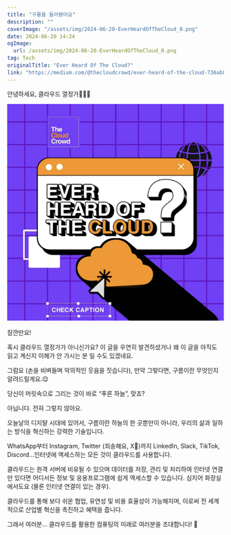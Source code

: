 ```yaml
---
title: "구름을 들어봤어요"
description: ""
coverImage: "/assets/img/2024-06-20-EverHeardOfTheCloud_0.png"
date: 2024-06-20 14:24
ogImage: 
  url: /assets/img/2024-06-20-EverHeardOfTheCloud_0.png
tag: Tech
originalTitle: "Ever Heard Of The Cloud?"
link: "https://medium.com/@thecloudcrowd/ever-heard-of-the-cloud-736ab8389f7c"
---
```



안녕하세요, 클라우드 열정가👋🏼💜

![image](/assets/img/2024-06-20-EverHeardOfTheCloud_0.png)

잠깐만요!

혹시 클라우드 열정가가 아니신가요? 이 글을 우연히 발견하셨거나 왜 이 글을 아직도 읽고 계신지 이해가 안 가시는 분 일 수도 있겠네요.

<div class="content-ad"></div>

그럼요 (손을 비벼들며 악의적인 웃음을 짓습니다), 만약 그렇다면, 구름이란 무엇인지 알려드릴게요.😌

당신이 머릿속으로 그리는 것이 바로 “푸른 하늘”, 맞죠?

아닙니다. 전혀 그렇지 않아요.

오늘날의 디지턀 시대에 있어서, 구름이란 하늘의 한 곳뿐만이 아니라, 우리의 삶과 일하는 방식을 혁신하는 강력한 기술입니다.

<div class="content-ad"></div>

WhatsApp부터 Instagram, Twitter (죄송해요, X🌚)까지 LinkedIn, Slack, TikTok, Discord...인터넷에 액세스하는 모든 것이 클라우드를 사용합니다.

클라우드는 원격 서버에 비유될 수 있으며 데이터를 저장, 관리 및 처리하여 인터넷 연결만 있다면 어디서든 정보 및 응용프로그램에 쉽게 액세스할 수 있습니다. 심지어 화장실에서도요 (물론 인터넷 연결이 있는 경우).

클라우드를 통해 보다 쉬운 협업, 유연성 및 비용 효율성이 가능해지며, 이로써 전 세계적으로 산업별 혁신을 촉진하고 혜택을 줍니다.

그래서 여러분... 클라우드를 활용한 컴퓨팅의 미래로 여러분을 초대합니다! 🚀